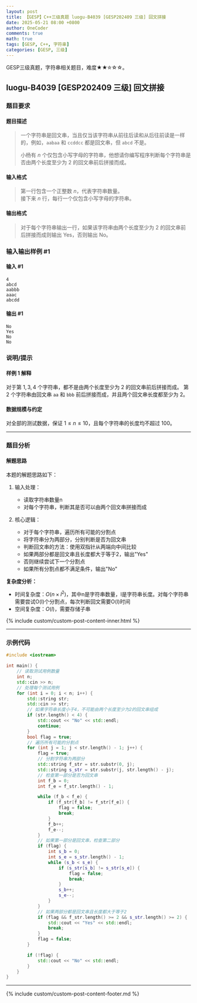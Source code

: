 ```yaml
---
layout: post
title: 【GESP】C++三级真题 luogu-B4039 [GESP202409 三级] 回文拼接
date: 2025-05-21 08:00 +0800
author: OneCoder
comments: true
math: true
tags: [GESP, C++, 字符串]
categories: [GESP, 三级]
---
```

GESP三级真题，字符串相关题目，难度★★✮☆☆。

<!--more-->

## luogu-B4039 [GESP202409 三级] 回文拼接

### 题目要求

#### 题目描述

>一个字符串是回文串，当且仅当该字符串从前往后读和从后往前读是一样的，例如，$\texttt{aabaa}$ 和 $\texttt{ccddcc}$ 都是回文串，但 $\texttt{abcd}$ 不是。
>
>小杨有 $n$ 个仅包含小写字母的字符串，他想请你编写程序判断每个字符串是否由两个长度至少为 $2$ 的回文串前后拼接而成。

#### 输入格式

>第一行包含一个正整数 $n$，代表字符串数量。  
接下来 $n$ 行，每行一个仅包含小写字母的字符串。

#### 输出格式

>对于每个字符串输出一行，如果该字符串由两个长度至少为 $2$ 的回文串前后拼接而成则输出 Yes，否则输出 No。

### 输入输出样例 #1

#### 输入 #1

```console
4
abcd
aabbb
aaac
abcdd
```

#### 输出 #1

```console
No
Yes
No
No
```

### 说明/提示

#### 样例 1 解释

对于第 $1,3,4$ 个字符串，都不是由两个长度至少为 $2$ 的回文串前后拼接而成。
第 $2$ 个字符串由回文串 $\texttt{aa}$ 和 $\texttt{bbb}$ 前后拼接而成，并且两个回文串长度都至少为 $2$。

#### 数据规模与约定

对全部的测试数据，保证 $1 \leq n \leq 10$，且每个字符串的长度均不超过 $100$。

---

### 题目分析

#### 解题思路

本题的解题思路如下：

1. 输入处理：
   - 读取字符串数量n
   - 对每个字符串，判断其是否可以由两个回文串拼接而成

2. 核心逻辑：
   - 对于每个字符串，遍历所有可能的分割点
   - 将字符串分为两部分，分别判断是否为回文串
   - 判断回文串的方法：使用双指针从两端向中间比较
   - 如果两部分都是回文串且长度都大于等于2，输出"Yes"
   - 否则继续尝试下一个分割点
   - 如果所有分割点都不满足条件，输出"No"

**复杂度分析：**

- 时间复杂度：$O(n \times l^2)$，其中n是字符串数量，l是字符串长度。对每个字符串需要尝试O(l)个分割点，每次判断回文需要O(l)时间
- 空间复杂度：$O(l)$，需要存储子串

{% include custom/custom-post-content-inner.html %}

---

### 示例代码

```cpp
#include <iostream>

int main() {
    // 读取测试用例数量
    int n;
    std::cin >> n;
    // 处理每个测试用例
    for (int i = 0; i < n; i++) {
        std::string str;
        std::cin >> str;
        // 如果字符串长度小于4，不可能由两个长度至少为2的回文串组成
        if (str.length() < 4) {
            std::cout << "No" << std::endl;
            continue;
        }
        bool flag = true;
        // 遍历所有可能的分割点
        for (int j = 1; j < str.length() - 1; j++) {
            flag = true;
            // 分割字符串为两部分
            std::string f_str = str.substr(0, j);
            std::string s_str = str.substr(j, str.length() - j);
            // 检查第一部分是否为回文串
            int f_b = 0;
            int f_e = f_str.length() - 1;

            while (f_b < f_e) {
                if (f_str[f_b] != f_str[f_e]) {
                    flag = false;
                    break;
                }
                f_b++;
                f_e--;
            }
            // 如果第一部分是回文串，检查第二部分
            if (flag) {
                int s_b = 0;
                int s_e = s_str.length() - 1;
                while (s_b < s_e) {
                    if (s_str[s_b] != s_str[s_e]) {
                        flag = false;
                        break;
                    }
                    s_b++;
                    s_e--;
                }
            }
            // 如果两部分都是回文串且长度都大于等于2
            if (flag && f_str.length() >= 2 && s_str.length() >= 2) {
                std::cout << "Yes" << std::endl;
                break;
            }
            flag = false;
        }

        if (!flag) {
            std::cout << "No" << std::endl;
        }
    }
}
```

---

{% include custom/custom-post-content-footer.md %}
